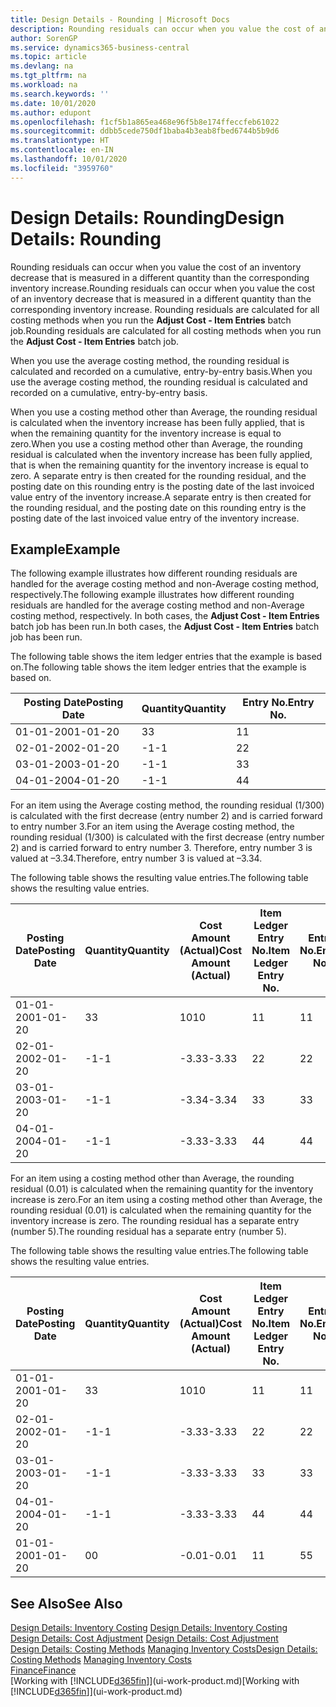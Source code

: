 ```yaml
---
title: Design Details - Rounding | Microsoft Docs
description: Rounding residuals can occur when you value the cost of an inventory decrease that is measured in a different quantity than the corresponding inventory increase. Rounding residuals are calculated for all costing methods when you run the **Adjust Cost - Item Entries** batch job.
author: SorenGP
ms.service: dynamics365-business-central
ms.topic: article
ms.devlang: na
ms.tgt_pltfrm: na
ms.workload: na
ms.search.keywords: ''
ms.date: 10/01/2020
ms.author: edupont
ms.openlocfilehash: f1cf5b1a865ea468e96f5b8e174ffeccfeb61022
ms.sourcegitcommit: ddbb5cede750df1baba4b3eab8fbed6744b5b9d6
ms.translationtype: HT
ms.contentlocale: en-IN
ms.lasthandoff: 10/01/2020
ms.locfileid: "3959760"
---
```

# <a name="design-details-rounding"></a><span data-ttu-id="d18e6-104">Design Details: Rounding</span><span class="sxs-lookup"><span data-stu-id="d18e6-104">Design Details: Rounding</span></span>
<span data-ttu-id="d18e6-105">Rounding residuals can occur when you value the cost of an inventory decrease that is measured in a different quantity than the corresponding inventory increase.</span><span class="sxs-lookup"><span data-stu-id="d18e6-105">Rounding residuals can occur when you value the cost of an inventory decrease that is measured in a different quantity than the corresponding inventory increase.</span></span> <span data-ttu-id="d18e6-106">Rounding residuals are calculated for all costing methods when you run the **Adjust Cost - Item Entries** batch job.</span><span class="sxs-lookup"><span data-stu-id="d18e6-106">Rounding residuals are calculated for all costing methods when you run the **Adjust Cost - Item Entries** batch job.</span></span>  

 <span data-ttu-id="d18e6-107">When you use the average costing method, the rounding residual is calculated and recorded on a cumulative, entry-by-entry basis.</span><span class="sxs-lookup"><span data-stu-id="d18e6-107">When you use the average costing method, the rounding residual is calculated and recorded on a cumulative, entry-by-entry basis.</span></span>  

 <span data-ttu-id="d18e6-108">When you use a costing method other than Average, the rounding residual is calculated when the inventory increase has been fully applied, that is when the remaining quantity for the inventory increase is equal to zero.</span><span class="sxs-lookup"><span data-stu-id="d18e6-108">When you use a costing method other than Average, the rounding residual is calculated when the inventory increase has been fully applied, that is when the remaining quantity for the inventory increase is equal to zero.</span></span> <span data-ttu-id="d18e6-109">A separate entry is then created for the rounding residual, and the posting date on this rounding entry is the posting date of the last invoiced value entry of the inventory increase.</span><span class="sxs-lookup"><span data-stu-id="d18e6-109">A separate entry is then created for the rounding residual, and the posting date on this rounding entry is the posting date of the last invoiced value entry of the inventory increase.</span></span>  

## <a name="example"></a><span data-ttu-id="d18e6-110">Example</span><span class="sxs-lookup"><span data-stu-id="d18e6-110">Example</span></span>  
 <span data-ttu-id="d18e6-111">The following example illustrates how different rounding residuals are handled for the average costing method and non-Average costing method, respectively.</span><span class="sxs-lookup"><span data-stu-id="d18e6-111">The following example illustrates how different rounding residuals are handled for the average costing method and non-Average costing method, respectively.</span></span> <span data-ttu-id="d18e6-112">In both cases, the **Adjust Cost - Item Entries** batch job has been run.</span><span class="sxs-lookup"><span data-stu-id="d18e6-112">In both cases, the **Adjust Cost - Item Entries** batch job has been run.</span></span>  

 <span data-ttu-id="d18e6-113">The following table shows the item ledger entries that the example is based on.</span><span class="sxs-lookup"><span data-stu-id="d18e6-113">The following table shows the item ledger entries that the example is based on.</span></span>  

|<span data-ttu-id="d18e6-114">Posting Date</span><span class="sxs-lookup"><span data-stu-id="d18e6-114">Posting Date</span></span>|<span data-ttu-id="d18e6-115">Quantity</span><span class="sxs-lookup"><span data-stu-id="d18e6-115">Quantity</span></span>|<span data-ttu-id="d18e6-116">Entry No.</span><span class="sxs-lookup"><span data-stu-id="d18e6-116">Entry No.</span></span>|  
|------------------|--------------|---------------|  
|<span data-ttu-id="d18e6-117">01-01-20</span><span class="sxs-lookup"><span data-stu-id="d18e6-117">01-01-20</span></span>|<span data-ttu-id="d18e6-118">3</span><span class="sxs-lookup"><span data-stu-id="d18e6-118">3</span></span>|<span data-ttu-id="d18e6-119">1</span><span class="sxs-lookup"><span data-stu-id="d18e6-119">1</span></span>|  
|<span data-ttu-id="d18e6-120">02-01-20</span><span class="sxs-lookup"><span data-stu-id="d18e6-120">02-01-20</span></span>|<span data-ttu-id="d18e6-121">-1</span><span class="sxs-lookup"><span data-stu-id="d18e6-121">-1</span></span>|<span data-ttu-id="d18e6-122">2</span><span class="sxs-lookup"><span data-stu-id="d18e6-122">2</span></span>|  
|<span data-ttu-id="d18e6-123">03-01-20</span><span class="sxs-lookup"><span data-stu-id="d18e6-123">03-01-20</span></span>|<span data-ttu-id="d18e6-124">-1</span><span class="sxs-lookup"><span data-stu-id="d18e6-124">-1</span></span>|<span data-ttu-id="d18e6-125">3</span><span class="sxs-lookup"><span data-stu-id="d18e6-125">3</span></span>|  
|<span data-ttu-id="d18e6-126">04-01-20</span><span class="sxs-lookup"><span data-stu-id="d18e6-126">04-01-20</span></span>|<span data-ttu-id="d18e6-127">-1</span><span class="sxs-lookup"><span data-stu-id="d18e6-127">-1</span></span>|<span data-ttu-id="d18e6-128">4</span><span class="sxs-lookup"><span data-stu-id="d18e6-128">4</span></span>|  

 <span data-ttu-id="d18e6-129">For an item using the Average costing method, the rounding residual (1/300) is calculated with the first decrease (entry number 2) and is carried forward to entry number 3.</span><span class="sxs-lookup"><span data-stu-id="d18e6-129">For an item using the Average costing method, the rounding residual (1/300) is calculated with the first decrease (entry number 2) and is carried forward to entry number 3.</span></span> <span data-ttu-id="d18e6-130">Therefore, entry number 3 is valued at –3.34.</span><span class="sxs-lookup"><span data-stu-id="d18e6-130">Therefore, entry number 3 is valued at –3.34.</span></span>  

 <span data-ttu-id="d18e6-131">The following table shows the resulting value entries.</span><span class="sxs-lookup"><span data-stu-id="d18e6-131">The following table shows the resulting value entries.</span></span>  

|<span data-ttu-id="d18e6-132">Posting Date</span><span class="sxs-lookup"><span data-stu-id="d18e6-132">Posting Date</span></span>|<span data-ttu-id="d18e6-133">Quantity</span><span class="sxs-lookup"><span data-stu-id="d18e6-133">Quantity</span></span>|<span data-ttu-id="d18e6-134">Cost Amount (Actual)</span><span class="sxs-lookup"><span data-stu-id="d18e6-134">Cost Amount (Actual)</span></span>|<span data-ttu-id="d18e6-135">Item Ledger Entry No.</span><span class="sxs-lookup"><span data-stu-id="d18e6-135">Item Ledger Entry No.</span></span>|<span data-ttu-id="d18e6-136">Entry No.</span><span class="sxs-lookup"><span data-stu-id="d18e6-136">Entry No.</span></span>|  
|------------------|--------------|----------------------------|---------------------------|---------------|  
|<span data-ttu-id="d18e6-137">01-01-20</span><span class="sxs-lookup"><span data-stu-id="d18e6-137">01-01-20</span></span>|<span data-ttu-id="d18e6-138">3</span><span class="sxs-lookup"><span data-stu-id="d18e6-138">3</span></span>|<span data-ttu-id="d18e6-139">10</span><span class="sxs-lookup"><span data-stu-id="d18e6-139">10</span></span>|<span data-ttu-id="d18e6-140">1</span><span class="sxs-lookup"><span data-stu-id="d18e6-140">1</span></span>|<span data-ttu-id="d18e6-141">1</span><span class="sxs-lookup"><span data-stu-id="d18e6-141">1</span></span>|  
|<span data-ttu-id="d18e6-142">02-01-20</span><span class="sxs-lookup"><span data-stu-id="d18e6-142">02-01-20</span></span>|<span data-ttu-id="d18e6-143">-1</span><span class="sxs-lookup"><span data-stu-id="d18e6-143">-1</span></span>|<span data-ttu-id="d18e6-144">-3.33</span><span class="sxs-lookup"><span data-stu-id="d18e6-144">-3.33</span></span>|<span data-ttu-id="d18e6-145">2</span><span class="sxs-lookup"><span data-stu-id="d18e6-145">2</span></span>|<span data-ttu-id="d18e6-146">2</span><span class="sxs-lookup"><span data-stu-id="d18e6-146">2</span></span>|  
|<span data-ttu-id="d18e6-147">03-01-20</span><span class="sxs-lookup"><span data-stu-id="d18e6-147">03-01-20</span></span>|<span data-ttu-id="d18e6-148">-1</span><span class="sxs-lookup"><span data-stu-id="d18e6-148">-1</span></span>|<span data-ttu-id="d18e6-149">-3.34</span><span class="sxs-lookup"><span data-stu-id="d18e6-149">-3.34</span></span>|<span data-ttu-id="d18e6-150">3</span><span class="sxs-lookup"><span data-stu-id="d18e6-150">3</span></span>|<span data-ttu-id="d18e6-151">3</span><span class="sxs-lookup"><span data-stu-id="d18e6-151">3</span></span>|  
|<span data-ttu-id="d18e6-152">04-01-20</span><span class="sxs-lookup"><span data-stu-id="d18e6-152">04-01-20</span></span>|<span data-ttu-id="d18e6-153">-1</span><span class="sxs-lookup"><span data-stu-id="d18e6-153">-1</span></span>|<span data-ttu-id="d18e6-154">-3.33</span><span class="sxs-lookup"><span data-stu-id="d18e6-154">-3.33</span></span>|<span data-ttu-id="d18e6-155">4</span><span class="sxs-lookup"><span data-stu-id="d18e6-155">4</span></span>|<span data-ttu-id="d18e6-156">4</span><span class="sxs-lookup"><span data-stu-id="d18e6-156">4</span></span>|  

 <span data-ttu-id="d18e6-157">For an item using a costing method other than Average, the rounding residual (0.01) is calculated when the remaining quantity for the inventory increase is zero.</span><span class="sxs-lookup"><span data-stu-id="d18e6-157">For an item using a costing method other than Average, the rounding residual (0.01) is calculated when the remaining quantity for the inventory increase is zero.</span></span> <span data-ttu-id="d18e6-158">The rounding residual has a separate entry (number 5).</span><span class="sxs-lookup"><span data-stu-id="d18e6-158">The rounding residual has a separate entry (number 5).</span></span>  

 <span data-ttu-id="d18e6-159">The following table shows the resulting value entries.</span><span class="sxs-lookup"><span data-stu-id="d18e6-159">The following table shows the resulting value entries.</span></span>  

|<span data-ttu-id="d18e6-160">Posting Date</span><span class="sxs-lookup"><span data-stu-id="d18e6-160">Posting Date</span></span>|<span data-ttu-id="d18e6-161">Quantity</span><span class="sxs-lookup"><span data-stu-id="d18e6-161">Quantity</span></span>|<span data-ttu-id="d18e6-162">Cost Amount (Actual)</span><span class="sxs-lookup"><span data-stu-id="d18e6-162">Cost Amount (Actual)</span></span>|<span data-ttu-id="d18e6-163">Item Ledger Entry No.</span><span class="sxs-lookup"><span data-stu-id="d18e6-163">Item Ledger Entry No.</span></span>|<span data-ttu-id="d18e6-164">Entry No.</span><span class="sxs-lookup"><span data-stu-id="d18e6-164">Entry No.</span></span>|  
|------------------|--------------|----------------------------|---------------------------|---------------|  
|<span data-ttu-id="d18e6-165">01-01-20</span><span class="sxs-lookup"><span data-stu-id="d18e6-165">01-01-20</span></span>|<span data-ttu-id="d18e6-166">3</span><span class="sxs-lookup"><span data-stu-id="d18e6-166">3</span></span>|<span data-ttu-id="d18e6-167">10</span><span class="sxs-lookup"><span data-stu-id="d18e6-167">10</span></span>|<span data-ttu-id="d18e6-168">1</span><span class="sxs-lookup"><span data-stu-id="d18e6-168">1</span></span>|<span data-ttu-id="d18e6-169">1</span><span class="sxs-lookup"><span data-stu-id="d18e6-169">1</span></span>|  
|<span data-ttu-id="d18e6-170">02-01-20</span><span class="sxs-lookup"><span data-stu-id="d18e6-170">02-01-20</span></span>|<span data-ttu-id="d18e6-171">-1</span><span class="sxs-lookup"><span data-stu-id="d18e6-171">-1</span></span>|<span data-ttu-id="d18e6-172">-3.33</span><span class="sxs-lookup"><span data-stu-id="d18e6-172">-3.33</span></span>|<span data-ttu-id="d18e6-173">2</span><span class="sxs-lookup"><span data-stu-id="d18e6-173">2</span></span>|<span data-ttu-id="d18e6-174">2</span><span class="sxs-lookup"><span data-stu-id="d18e6-174">2</span></span>|  
|<span data-ttu-id="d18e6-175">03-01-20</span><span class="sxs-lookup"><span data-stu-id="d18e6-175">03-01-20</span></span>|<span data-ttu-id="d18e6-176">-1</span><span class="sxs-lookup"><span data-stu-id="d18e6-176">-1</span></span>|<span data-ttu-id="d18e6-177">-3.33</span><span class="sxs-lookup"><span data-stu-id="d18e6-177">-3.33</span></span>|<span data-ttu-id="d18e6-178">3</span><span class="sxs-lookup"><span data-stu-id="d18e6-178">3</span></span>|<span data-ttu-id="d18e6-179">3</span><span class="sxs-lookup"><span data-stu-id="d18e6-179">3</span></span>|  
|<span data-ttu-id="d18e6-180">04-01-20</span><span class="sxs-lookup"><span data-stu-id="d18e6-180">04-01-20</span></span>|<span data-ttu-id="d18e6-181">-1</span><span class="sxs-lookup"><span data-stu-id="d18e6-181">-1</span></span>|<span data-ttu-id="d18e6-182">-3.33</span><span class="sxs-lookup"><span data-stu-id="d18e6-182">-3.33</span></span>|<span data-ttu-id="d18e6-183">4</span><span class="sxs-lookup"><span data-stu-id="d18e6-183">4</span></span>|<span data-ttu-id="d18e6-184">4</span><span class="sxs-lookup"><span data-stu-id="d18e6-184">4</span></span>|  
|<span data-ttu-id="d18e6-185">01-01-20</span><span class="sxs-lookup"><span data-stu-id="d18e6-185">01-01-20</span></span>|<span data-ttu-id="d18e6-186">0</span><span class="sxs-lookup"><span data-stu-id="d18e6-186">0</span></span>|<span data-ttu-id="d18e6-187">-0.01</span><span class="sxs-lookup"><span data-stu-id="d18e6-187">-0.01</span></span>|<span data-ttu-id="d18e6-188">1</span><span class="sxs-lookup"><span data-stu-id="d18e6-188">1</span></span>|<span data-ttu-id="d18e6-189">5</span><span class="sxs-lookup"><span data-stu-id="d18e6-189">5</span></span>|  

## <a name="see-also"></a><span data-ttu-id="d18e6-190">See Also</span><span class="sxs-lookup"><span data-stu-id="d18e6-190">See Also</span></span>  
 <span data-ttu-id="d18e6-191">[Design Details: Inventory Costing](design-details-inventory-costing.md) </span><span class="sxs-lookup"><span data-stu-id="d18e6-191">[Design Details: Inventory Costing](design-details-inventory-costing.md) </span></span>  
 <span data-ttu-id="d18e6-192">[Design Details: Cost Adjustment](design-details-cost-adjustment.md) </span><span class="sxs-lookup"><span data-stu-id="d18e6-192">[Design Details: Cost Adjustment](design-details-cost-adjustment.md) </span></span>  
 <span data-ttu-id="d18e6-193">[Design Details: Costing Methods](design-details-costing-methods.md) [Managing Inventory Costs](finance-manage-inventory-costs.md)</span><span class="sxs-lookup"><span data-stu-id="d18e6-193">[Design Details: Costing Methods](design-details-costing-methods.md) [Managing Inventory Costs](finance-manage-inventory-costs.md)</span></span>  
 [<span data-ttu-id="d18e6-194">Finance</span><span class="sxs-lookup"><span data-stu-id="d18e6-194">Finance</span></span>](finance.md)  
 <span data-ttu-id="d18e6-195">[Working with [!INCLUDE[d365fin](includes/d365fin_md.md)]](ui-work-product.md)</span><span class="sxs-lookup"><span data-stu-id="d18e6-195">[Working with [!INCLUDE[d365fin](includes/d365fin_md.md)]](ui-work-product.md)</span></span>
